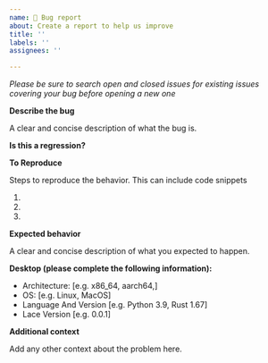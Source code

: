 ```yaml
---
name: 🐞 Bug report
about: Create a report to help us improve
title: ''
labels: ''
assignees: ''

---
```


_Please be sure to search open and closed issues for existing issues covering your bug before opening a new one_

**Describe the bug**

A clear and concise description of what the bug is.

**Is this a regression?**
<!-- Did this behaviour used to work in the previous version? -->
<!-- Yes, the last version in which this bug was not present was: ... -->

**To Reproduce**

Steps to reproduce the behavior. This can include code snippets

  1. 
  2. 
  3. 

**Expected behavior**

A clear and concise description of what you expected to happen.

**Desktop (please complete the following information):**
 - Architecture: [e.g. x86_64, aarch64,]
 - OS: [e.g. Linux, MacOS]
 - Language And Version [e.g. Python 3.9, Rust 1.67]
 - Lace Version [e.g. 0.0.1]

**Additional context**

Add any other context about the problem here.
